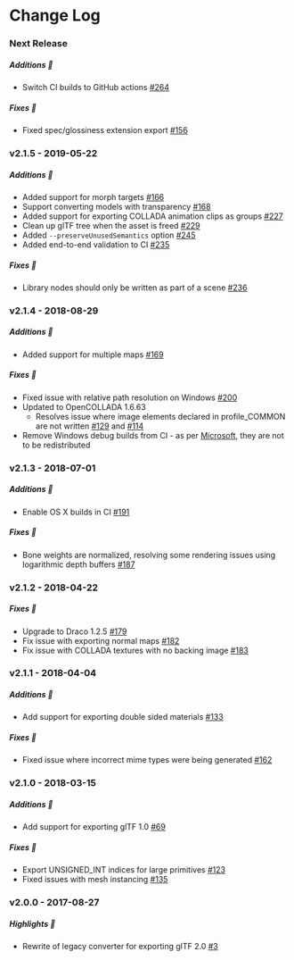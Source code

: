 Change Log
==========
### Next Release

##### Additions :tada:
* Switch CI builds to GitHub actions [#264](https://github.com/KhronosGroup/COLLADA2GLTF/pull/264)

##### Fixes :wrench:
* Fixed spec/glossiness extension export [#156](https://github.com/KhronosGroup/COLLADA2GLTF/issues/156)

### v2.1.5 - 2019-05-22

##### Additions :tada:
* Added support for morph targets [#166](https://github.com/KhronosGroup/COLLADA2GLTF/issues/166)
* Support converting models with transparency [#168](https://github.com/KhronosGroup/COLLADA2GLTF/issues/168)
* Added support for exporting COLLADA animation clips as groups [#227](https://github.com/KhronosGroup/COLLADA2GLTF/pull/227)
* Clean up glTF tree when the asset is freed [#229](https://github.com/KhronosGroup/COLLADA2GLTF/issues/229)
* Added `--preserveUnusedSemantics` option [#245](https://github.com/KhronosGroup/COLLADA2GLTF/pull/245)
* Added end-to-end validation to CI [#235](https://github.com/KhronosGroup/COLLADA2GLTF/pull/235)

##### Fixes :wrench:
* Library nodes should only be written as part of a scene [#236](https://github.com/KhronosGroup/COLLADA2GLTF/issues/236)

### v2.1.4 - 2018-08-29

##### Additions :tada:
* Added support for multiple maps [#169](https://github.com/KhronosGroup/COLLADA2GLTF/issues/169)

##### Fixes :wrench:
* Fixed issue with relative path resolution on Windows [#200](https://github.com/KhronosGroup/COLLADA2GLTF/issues/200)
* Updated to OpenCOLLADA 1.6.63
  * Resolves issue where image elements declared in profile_COMMON are not written [#129](https://github.com/KhronosGroup/COLLADA2GLTF/issues/129) and [#114](https://github.com/KhronosGroup/COLLADA2GLTF/issues/114)
* Remove Windows debug builds from CI - as per [Microsoft](https://docs.microsoft.com/en-us/previous-versions/visualstudio/visual-studio-6.0/aa260978(v=vs.60)#a-list-of-redistributable-files), they are not to be redistributed

### v2.1.3 - 2018-07-01

##### Additions :tada:
* Enable OS X builds in CI [#191](https://github.com/KhronosGroup/COLLADA2GLTF/pull/191)

##### Fixes :wrench:
* Bone weights are normalized, resolving some rendering issues using logarithmic depth buffers [#187](https://github.com/KhronosGroup/COLLADA2GLTF/pull/187)

### v2.1.2 - 2018-04-22

##### Fixes :wrench:
* Upgrade to Draco 1.2.5 [#179](https://github.com/KhronosGroup/COLLADA2GLTF/pull/179)
* Fix issue with exporting normal maps [#182](https://github.com/KhronosGroup/COLLADA2GLTF/pull/182)
* Fix issue with COLLADA textures with no backing image [#183](https://github.com/KhronosGroup/COLLADA2GLTF/pull/183)

### v2.1.1 - 2018-04-04

##### Additions :tada:
* Add support for exporting double sided materials [#133](https://github.com/KhronosGroup/COLLADA2GLTF/pull/133)

##### Fixes :wrench:
* Fixed issue where incorrect mime types were being generated [#162](https://github.com/KhronosGroup/COLLADA2GLTF/pull/164)

### v2.1.0 - 2018-03-15

##### Additions :tada:
* Add support for exporting glTF 1.0 [#69](https://github.com/KhronosGroup/COLLADA2GLTF/issues/69)

##### Fixes :wrench:
* Export UNSIGNED_INT indices for large primitives [#123](https://github.com/KhronosGroup/COLLADA2GLTF/issues/123)
* Fixed issues with mesh instancing [#135](https://github.com/KhronosGroup/COLLADA2GLTF/issues/135)

### v2.0.0 - 2017-08-27

##### Highlights :sparkler:
* Rewrite of legacy converter for exporting glTF 2.0 [#3](https://github.com/KhronosGroup/COLLADA2GLTF/issues/3)
